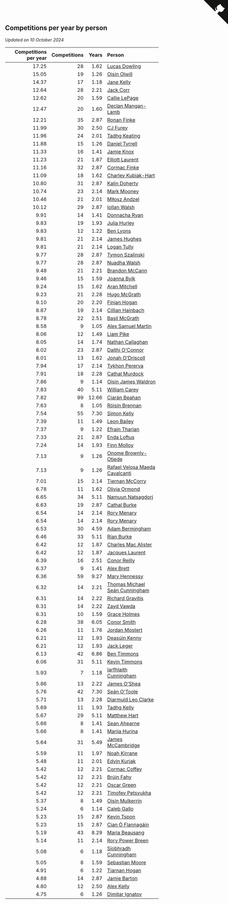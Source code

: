 ## Competitions per year by person

*Updated on 10 October 2024*

| Competitions per year | Competitions | Years | Person |
| ---: | ---: | ---: | :--- |
| 17.25 | 28 | 1.62 | [Lucas Dowling](https://www.worldcubeassociation.org/persons/2023DOWL01) |
| 15.05 | 19 | 1.26 | [Oisín Olwill](https://www.worldcubeassociation.org/persons/2023OLWI01) |
| 14.37 | 17 | 1.18 | [Jane Kelly](https://www.worldcubeassociation.org/persons/2023KELL23) |
| 12.64 | 28 | 2.21 | [Jack Corr](https://www.worldcubeassociation.org/persons/2022CORR06) |
| 12.62 | 20 | 1.59 | [Callie LePage](https://www.worldcubeassociation.org/persons/2023LEPA01) |
| 12.47 | 20 | 1.60 | [Declan Mangan-Lamb](https://www.worldcubeassociation.org/persons/2023MANG02) |
| 12.21 | 35 | 2.87 | [Ronan Finke](https://www.worldcubeassociation.org/persons/2021FINK02) |
| 11.99 | 30 | 2.50 | [CJ Furey](https://www.worldcubeassociation.org/persons/2022FURE01) |
| 11.96 | 24 | 2.01 | [Tadhg Keating](https://www.worldcubeassociation.org/persons/2022KEAT02) |
| 11.88 | 15 | 1.26 | [Daniel Tyrrell](https://www.worldcubeassociation.org/persons/2023TYRR01) |
| 11.33 | 16 | 1.41 | [Jamie Knox](https://www.worldcubeassociation.org/persons/2023KNOX02) |
| 11.23 | 21 | 1.87 | [Elliott Laurent](https://www.worldcubeassociation.org/persons/2022LAUR09) |
| 11.16 | 32 | 2.87 | [Cormac Finke](https://www.worldcubeassociation.org/persons/2021FINK01) |
| 11.09 | 18 | 1.62 | [Charley Kubiak-Hart](https://www.worldcubeassociation.org/persons/2023KUBI01) |
| 10.80 | 31 | 2.87 | [Kalin Doherty](https://www.worldcubeassociation.org/persons/2021DOHE02) |
| 10.74 | 23 | 2.14 | [Mark Mooney](https://www.worldcubeassociation.org/persons/2022MOON08) |
| 10.46 | 21 | 2.01 | [Miłosz Andzel](https://www.worldcubeassociation.org/persons/2022ANDZ01) |
| 10.12 | 29 | 2.87 | [Iollan Walsh](https://www.worldcubeassociation.org/persons/2021WALS03) |
| 9.91 | 14 | 1.41 | [Donnacha Ryan](https://www.worldcubeassociation.org/persons/2023RYAN04) |
| 9.83 | 19 | 1.93 | [Julia Hurley](https://www.worldcubeassociation.org/persons/2022HURL02) |
| 9.83 | 12 | 1.22 | [Ben Lyons](https://www.worldcubeassociation.org/persons/2023LYON02) |
| 9.81 | 21 | 2.14 | [James Hughes](https://www.worldcubeassociation.org/persons/2022HUGH08) |
| 9.81 | 21 | 2.14 | [Logan Tully](https://www.worldcubeassociation.org/persons/2022TULL02) |
| 9.77 | 28 | 2.87 | [Tymon Szalinski](https://www.worldcubeassociation.org/persons/2021SZAL01) |
| 9.77 | 28 | 2.87 | [Nuadha Walsh](https://www.worldcubeassociation.org/persons/2021WALS04) |
| 9.48 | 21 | 2.21 | [Brandon McCann](https://www.worldcubeassociation.org/persons/2022MCCA04) |
| 9.46 | 15 | 1.59 | [Joanna Byik](https://www.worldcubeassociation.org/persons/2023BYIK01) |
| 9.24 | 15 | 1.62 | [Aran Mitchell](https://www.worldcubeassociation.org/persons/2023MITC04) |
| 9.23 | 21 | 2.28 | [Hugo McGrath](https://www.worldcubeassociation.org/persons/2022MCGR02) |
| 9.10 | 20 | 2.20 | [Finian Hogan](https://www.worldcubeassociation.org/persons/2022HOGA01) |
| 8.87 | 19 | 2.14 | [Cillian Hainbach](https://www.worldcubeassociation.org/persons/2022HAIN04) |
| 8.78 | 22 | 2.51 | [Basil McGrath](https://www.worldcubeassociation.org/persons/2022MCGR01) |
| 8.58 | 9 | 1.05 | [Alex Samuel Martin](https://www.worldcubeassociation.org/persons/2023MARA10) |
| 8.06 | 12 | 1.49 | [Liam Pike](https://www.worldcubeassociation.org/persons/2023PIKE03) |
| 8.05 | 14 | 1.74 | [Nathan Callaghan](https://www.worldcubeassociation.org/persons/2023CALL01) |
| 8.02 | 23 | 2.87 | [Daithi O'Connor](https://www.worldcubeassociation.org/persons/2021OCON01) |
| 8.01 | 13 | 1.62 | [Jonah O'Driscoll](https://www.worldcubeassociation.org/persons/2023ODRI01) |
| 7.94 | 17 | 2.14 | [Tykhon Pererva](https://www.worldcubeassociation.org/persons/2022PERE32) |
| 7.91 | 18 | 2.28 | [Cathal Murdock](https://www.worldcubeassociation.org/persons/2022MURD01) |
| 7.86 | 9 | 1.14 | [Oisin James Waldron](https://www.worldcubeassociation.org/persons/2023WALD04) |
| 7.83 | 40 | 5.11 | [William Carey](https://www.worldcubeassociation.org/persons/2019CARE02) |
| 7.82 | 99 | 12.66 | [Ciarán Beahan](https://www.worldcubeassociation.org/persons/2012BEAH01) |
| 7.63 | 8 | 1.05 | [Róisín Brennan](https://www.worldcubeassociation.org/persons/2023BREN08) |
| 7.54 | 55 | 7.30 | [Simon Kelly](https://www.worldcubeassociation.org/persons/2017KELL08) |
| 7.39 | 11 | 1.49 | [Leon Bailey](https://www.worldcubeassociation.org/persons/2023BAIL04) |
| 7.37 | 9 | 1.22 | [Efrain Tharian](https://www.worldcubeassociation.org/persons/2023THAR03) |
| 7.33 | 21 | 2.87 | [Enda Loftus](https://www.worldcubeassociation.org/persons/2021LOFT01) |
| 7.24 | 14 | 1.93 | [Finn Molloy](https://www.worldcubeassociation.org/persons/2022MOLL03) |
| 7.13 | 9 | 1.26 | [Onome Brownly-Otiede](https://www.worldcubeassociation.org/persons/2023BROW36) |
| 7.13 | 9 | 1.26 | [Rafael Velosa Maeda Cavalcanti](https://www.worldcubeassociation.org/persons/2023CAVA03) |
| 7.01 | 15 | 2.14 | [Tiernan McCorry](https://www.worldcubeassociation.org/persons/2022MCCO09) |
| 6.78 | 11 | 1.62 | [Olivia Ormond](https://www.worldcubeassociation.org/persons/2023ORMO02) |
| 6.65 | 34 | 5.11 | [Namuun Natsagdorj](https://www.worldcubeassociation.org/persons/2019NATS02) |
| 6.63 | 19 | 2.87 | [Cathal Burke](https://www.worldcubeassociation.org/persons/2021BURK03) |
| 6.54 | 14 | 2.14 | [Rory Menary](https://www.worldcubeassociation.org/persons/2022MENA01) |
| 6.54 | 14 | 2.14 | [Rory Menary](https://www.worldcubeassociation.org/persons/2022MENA01) |
| 6.53 | 30 | 4.59 | [Adam Bermingham](https://www.worldcubeassociation.org/persons/2020BERM02) |
| 6.46 | 33 | 5.11 | [Rían Burke](https://www.worldcubeassociation.org/persons/2019BURK05) |
| 6.42 | 12 | 1.87 | [Charles Mac Alister](https://www.worldcubeassociation.org/persons/2022ALIS02) |
| 6.42 | 12 | 1.87 | [Jacques Laurent](https://www.worldcubeassociation.org/persons/2022LAUR10) |
| 6.39 | 16 | 2.51 | [Conor Reilly](https://www.worldcubeassociation.org/persons/2022REIL01) |
| 6.37 | 9 | 1.41 | [Alex Brett](https://www.worldcubeassociation.org/persons/2023BRET04) |
| 6.36 | 59 | 9.27 | [Mary Hennessy](https://www.worldcubeassociation.org/persons/2015HENN02) |
| 6.32 | 14 | 2.21 | [Thomas Michael Seán Cunningham](https://www.worldcubeassociation.org/persons/2022CUNN04) |
| 6.31 | 14 | 2.22 | [Richard Gravitis](https://www.worldcubeassociation.org/persons/2022GRAV01) |
| 6.31 | 14 | 2.22 | [Zayd Vawda](https://www.worldcubeassociation.org/persons/2022VAWD01) |
| 6.31 | 10 | 1.59 | [Grace Holmes](https://www.worldcubeassociation.org/persons/2023HOLM04) |
| 6.28 | 38 | 6.05 | [Conor Smith](https://www.worldcubeassociation.org/persons/2018SMIT37) |
| 6.26 | 11 | 1.76 | [Jordan Mostert](https://www.worldcubeassociation.org/persons/2023MOST01) |
| 6.21 | 12 | 1.93 | [Deasúin Kenny](https://www.worldcubeassociation.org/persons/2022KENN12) |
| 6.21 | 12 | 1.93 | [Jack Leger](https://www.worldcubeassociation.org/persons/2022LEGE01) |
| 6.13 | 42 | 6.86 | [Ben Timmons](https://www.worldcubeassociation.org/persons/2017TIMM01) |
| 6.06 | 31 | 5.11 | [Kevin Timmons](https://www.worldcubeassociation.org/persons/2019TIMM01) |
| 5.93 | 7 | 1.18 | [Iarfhlaith Cunningham](https://www.worldcubeassociation.org/persons/2023CUNN03) |
| 5.86 | 13 | 2.22 | [James O'Shea](https://www.worldcubeassociation.org/persons/2022OSHE01) |
| 5.76 | 42 | 7.30 | [Seán O'Toole](https://www.worldcubeassociation.org/persons/2017OTOO03) |
| 5.71 | 13 | 2.28 | [Diarmuid Leo Clarke](https://www.worldcubeassociation.org/persons/2022CLAR14) |
| 5.69 | 11 | 1.93 | [Tadhg Kelly](https://www.worldcubeassociation.org/persons/2022KELL21) |
| 5.67 | 29 | 5.11 | [Matthew Hart](https://www.worldcubeassociation.org/persons/2019HART11) |
| 5.66 | 8 | 1.41 | [Sean Ahearne](https://www.worldcubeassociation.org/persons/2023AHEA01) |
| 5.66 | 8 | 1.41 | [Mariia Hurina](https://www.worldcubeassociation.org/persons/2023HURI01) |
| 5.64 | 31 | 5.49 | [James McCambridge](https://www.worldcubeassociation.org/persons/2019MCCA09) |
| 5.59 | 11 | 1.97 | [Noah Kirrane](https://www.worldcubeassociation.org/persons/2022KIRR02) |
| 5.48 | 11 | 2.01 | [Edvin Kurjak](https://www.worldcubeassociation.org/persons/2022KURJ01) |
| 5.42 | 12 | 2.21 | [Cormac Coffey](https://www.worldcubeassociation.org/persons/2022COFF01) |
| 5.42 | 12 | 2.21 | [Brúin Fahy](https://www.worldcubeassociation.org/persons/2022FAHY01) |
| 5.42 | 12 | 2.21 | [Oscar Green](https://www.worldcubeassociation.org/persons/2022GREE14) |
| 5.42 | 12 | 2.21 | [Timofey Petsyukha](https://www.worldcubeassociation.org/persons/2022PETS02) |
| 5.37 | 8 | 1.49 | [Oisín Mulkerrin](https://www.worldcubeassociation.org/persons/2023MULK01) |
| 5.24 | 6 | 1.14 | [Caleb Gallo](https://www.worldcubeassociation.org/persons/2023GALL25) |
| 5.23 | 15 | 2.87 | [Kevin Tspon](https://www.worldcubeassociation.org/persons/2021TSPO01) |
| 5.23 | 15 | 2.87 | [Cian Ó Flannagáin](https://www.worldcubeassociation.org/persons/2021OFLA01) |
| 5.19 | 43 | 8.29 | [Maria Beausang](https://www.worldcubeassociation.org/persons/2016BEAU03) |
| 5.14 | 11 | 2.14 | [Rory Power Breen](https://www.worldcubeassociation.org/persons/2022BREE02) |
| 5.08 | 6 | 1.18 | [Síobhradh Cunningham](https://www.worldcubeassociation.org/persons/2023CUNN04) |
| 5.05 | 8 | 1.59 | [Sebastian Moore](https://www.worldcubeassociation.org/persons/2023MOOR03) |
| 4.91 | 6 | 1.22 | [Tiarnan Hogan](https://www.worldcubeassociation.org/persons/2023HOGA04) |
| 4.88 | 14 | 2.87 | [Jamie Barton](https://www.worldcubeassociation.org/persons/2021BART03) |
| 4.80 | 12 | 2.50 | [Alex Kelly](https://www.worldcubeassociation.org/persons/2022KELL03) |
| 4.75 | 6 | 1.26 | [Dimitar Ignatov](https://www.worldcubeassociation.org/persons/2023IGNA05) |


<a href="https://github.com/simonkellly/wca_statistics_ireland" class="github-corner" aria-label="View source on Github"><svg width="80" height="80" viewBox="0 0 250 250" style="fill:#151513; color:#fff; position: absolute; top: 0; border: 0; right: 0;" aria-hidden="true"><path d="M0,0 L115,115 L130,115 L142,142 L250,250 L250,0 Z"></path><path d="M128.3,109.0 C113.8,99.7 119.0,89.6 119.0,89.6 C122.0,82.7 120.5,78.6 120.5,78.6 C119.2,72.0 123.4,76.3 123.4,76.3 C127.3,80.9 125.5,87.3 125.5,87.3 C122.9,97.6 130.6,101.9 134.4,103.2" fill="currentColor" style="transform-origin: 130px 106px;" class="octo-arm"></path><path d="M115.0,115.0 C114.9,115.1 118.7,116.5 119.8,115.4 L133.7,101.6 C136.9,99.2 139.9,98.4 142.2,98.6 C133.8,88.0 127.5,74.4 143.8,58.0 C148.5,53.4 154.0,51.2 159.7,51.0 C160.3,49.4 163.2,43.6 171.4,40.1 C171.4,40.1 176.1,42.5 178.8,56.2 C183.1,58.6 187.2,61.8 190.9,65.4 C194.5,69.0 197.7,73.2 200.1,77.6 C213.8,80.2 216.3,84.9 216.3,84.9 C212.7,93.1 206.9,96.0 205.4,96.6 C205.1,102.4 203.0,107.8 198.3,112.5 C181.9,128.9 168.3,122.5 157.7,114.1 C157.9,116.9 156.7,120.9 152.7,124.9 L141.0,136.5 C139.8,137.7 141.6,141.9 141.8,141.8 Z" fill="currentColor" class="octo-body"></path></svg></a><style>.github-corner:hover .octo-arm{animation:octocat-wave 560ms ease-in-out}@keyframes octocat-wave{0%,100%{transform:rotate(0)}20%,60%{transform:rotate(-25deg)}40%,80%{transform:rotate(10deg)}}@media (max-width:500px){.github-corner:hover .octo-arm{animation:none}.github-corner .octo-arm{animation:octocat-wave 560ms ease-in-out}}</style>
